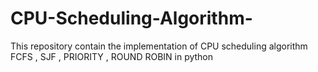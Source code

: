 # CPU-Scheduling-Algorithm-
This repository contain the implementation of CPU scheduling algorithm FCFS , SJF , PRIORITY , ROUND ROBIN in python 
